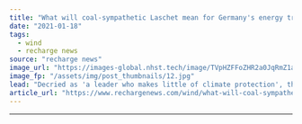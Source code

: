 ```yaml
---
title: "What will coal-sympathetic Laschet mean for Germany's energy transition - and Europe's?"
date: "2021-01-18"
tags: 
  - wind
  - recharge news
source: "recharge news"
image_url: "https://images-global.nhst.tech/image/TVpHZFFoZHR2a0JqRmZ1aW5mbEx1Y0pYNk9ObnFBYUYzVVpLVDBJaTN6WT0=/nhst/binary/0d7160ea9e7e9edbdd74d0ae4b05405d"
image_fp: "/assets/img/post_thumbnails/12.jpg"
lead: "Decried as 'a leader who makes little of climate protection', the newly elected head of Angela Merkel's CDU party favours coalition with Greens but in his home state has pushed through anti-wind policies"
article_url: "https://www.rechargenews.com/wind/what-will-coal-sympathetic-laschet-mean-for-germanys-energy-transition-and-europes-/2-1-946234"
---
```


---
